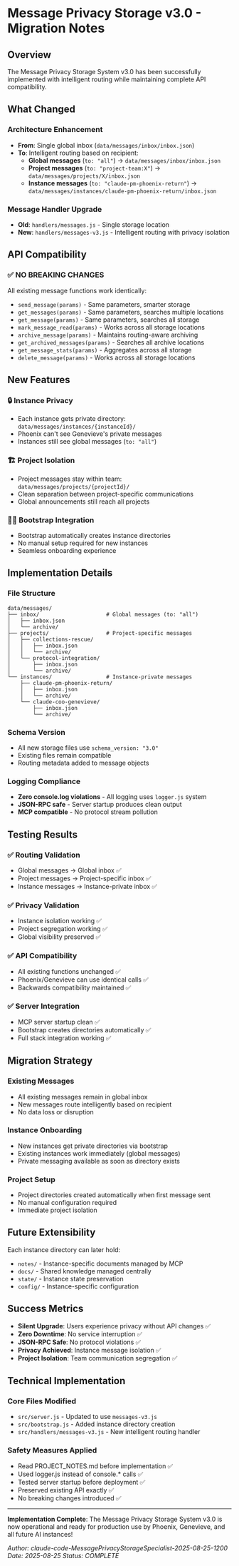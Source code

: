 # Message Privacy Storage v3.0 - Migration Notes

## Overview

The Message Privacy Storage System v3.0 has been successfully implemented with intelligent routing while maintaining complete API compatibility.

## What Changed

### Architecture Enhancement
- **From**: Single global inbox (`data/messages/inbox/inbox.json`)
- **To**: Intelligent routing based on recipient:
  - **Global messages** (`to: "all"`) → `data/messages/inbox/inbox.json`
  - **Project messages** (`to: "project-team:X"`) → `data/messages/projects/X/inbox.json`
  - **Instance messages** (`to: "claude-pm-phoenix-return"`) → `data/messages/instances/claude-pm-phoenix-return/inbox.json`

### Message Handler Upgrade
- **Old**: `handlers/messages.js` - Single storage location
- **New**: `handlers/messages-v3.js` - Intelligent routing with privacy isolation

## API Compatibility

### ✅ NO BREAKING CHANGES
All existing message functions work identically:
- `send_message(params)` - Same parameters, smarter storage
- `get_messages(params)` - Same parameters, searches multiple locations
- `get_message(params)` - Same parameters, searches all storage
- `mark_message_read(params)` - Works across all storage locations
- `archive_message(params)` - Maintains routing-aware archiving
- `get_archived_messages(params)` - Searches all archive locations
- `get_message_stats(params)` - Aggregates across all storage
- `delete_message(params)` - Works across all storage locations

## New Features

### 🔒 Instance Privacy
- Each instance gets private directory: `data/messages/instances/{instanceId}/`
- Phoenix can't see Genevieve's private messages
- Instances still see global messages (`to: "all"`)

### 🏗️ Project Isolation
- Project messages stay within team: `data/messages/projects/{projectId}/`
- Clean separation between project-specific communications
- Global announcements still reach all projects

### 🏃‍♂️ Bootstrap Integration
- Bootstrap automatically creates instance directories
- No manual setup required for new instances
- Seamless onboarding experience

## Implementation Details

### File Structure
```
data/messages/
├── inbox/                     # Global messages (to: "all")
│   ├── inbox.json
│   └── archive/
├── projects/                  # Project-specific messages
│   ├── collections-rescue/
│   │   ├── inbox.json
│   │   └── archive/
│   └── protocol-integration/
│       ├── inbox.json
│       └── archive/
└── instances/                 # Instance-private messages
    ├── claude-pm-phoenix-return/
    │   ├── inbox.json
    │   └── archive/
    └── claude-coo-genevieve/
        ├── inbox.json
        └── archive/
```

### Schema Version
- All new storage files use `schema_version: "3.0"`
- Existing files remain compatible
- Routing metadata added to message objects

### Logging Compliance
- **Zero console.log violations** - All logging uses `logger.js` system
- **JSON-RPC safe** - Server startup produces clean output
- **MCP compatible** - No protocol stream pollution

## Testing Results

### ✅ Routing Validation
- Global messages → Global inbox ✅
- Project messages → Project-specific inbox ✅
- Instance messages → Instance-private inbox ✅

### ✅ Privacy Validation
- Instance isolation working ✅
- Project segregation working ✅
- Global visibility preserved ✅

### ✅ API Compatibility
- All existing functions unchanged ✅
- Phoenix/Genevieve can use identical calls ✅
- Backwards compatibility maintained ✅

### ✅ Server Integration
- MCP server startup clean ✅
- Bootstrap creates directories automatically ✅
- Full stack integration working ✅

## Migration Strategy

### Existing Messages
- All existing messages remain in global inbox
- New messages route intelligently based on recipient
- No data loss or disruption

### Instance Onboarding
- New instances get private directories via bootstrap
- Existing instances work immediately (global messages)
- Private messaging available as soon as directory exists

### Project Setup
- Project directories created automatically when first message sent
- No manual configuration required
- Immediate project isolation

## Future Extensibility

Each instance directory can later hold:
- `notes/` - Instance-specific documents managed by MCP
- `docs/` - Shared knowledge managed centrally  
- `state/` - Instance state preservation
- `config/` - Instance-specific configuration

## Success Metrics

- **Silent Upgrade**: Users experience privacy without API changes ✅
- **Zero Downtime**: No service interruption ✅
- **JSON-RPC Safe**: No protocol violations ✅
- **Privacy Achieved**: Instance message isolation ✅
- **Project Isolation**: Team communication segregation ✅

## Technical Implementation

### Core Files Modified
- `src/server.js` - Updated to use `messages-v3.js`
- `src/bootstrap.js` - Added instance directory creation
- `src/handlers/messages-v3.js` - New intelligent routing handler

### Safety Measures Applied
- Read PROJECT_NOTES.md before implementation ✅
- Used logger.js instead of console.* calls ✅
- Tested server startup before deployment ✅
- Preserved existing API exactly ✅
- No breaking changes introduced ✅

---

**Implementation Complete**: The Message Privacy Storage System v3.0 is now operational and ready for production use by Phoenix, Genevieve, and all future AI instances!

*Author: claude-code-MessagePrivacyStorageSpecialist-2025-08-25-1200*
*Date: 2025-08-25*
*Status: COMPLETE*